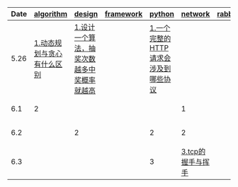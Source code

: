 |  Date   | [algorithm](algorithm)  | [design](design)  | [framework](framework)  | [python](python)  | [network](network)  | [rabbitmq](rabbitmq)  | [redis](redis)  |  [system](system)  |  [mysql](mysql)  |   [leetcode](https://leetcode-cn.com/)  | 
|  ----   |  ----   |  ----   |  ----   |  ----   |  ----   |  ----   |  ----   |  ----   |  ----   | ----   |
| 5.26    | [1.动态规划与贪心有什么区别](algorithm#1.动态规划与贪心有什么区别) | [1.设计一个算法，抽奖次数越多中奖概率就越高](design#设计一个算法抽奖次数越多中奖概率就越高) |  | [1.一个完整的HTTP请求会涉及到哪些协议](network#1.一个完整的HTTP请求会涉及到哪些协议) |  |  | [1.redis数据结构的底层实现](redis#1.redis数据结构的底层实现) | [1.select和epoll的区别](system#1select和epoll的区别) | [1.MySQL事务的四个隔离级别](mysql#1.MySQL事务的四个隔离级别) |  |
| 6.1    | 2 |  |  |  | 1 |  |  |  |  | [矩阵中的路径](https://leetcode-cn.com/problems/ju-zhen-zhong-de-lu-jing-lcof/) |
| 6.2    |  | 2 |  | 2 | 2 |  |  | 2 |  | [机器人的运动范围](https://leetcode-cn.com/problems/ji-qi-ren-de-yun-dong-fan-wei-lcof/) |
| 6.3    |  |  |  | 3 | [3.tcp的握手与挥手](network#3tcp的握手与挥手) |  |2 | 3 | [mysql](mysql) | [剪绳子](https://leetcode-cn.com/problems/jian-sheng-zi-lcof/) |